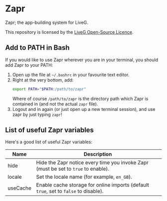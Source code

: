 # Zapr
Zapr; the app-building system for LiveG.

This repository is licensed by the [LiveG Open-Source Licence](https://github.com/LiveG-Development/Zapr/blob/master/LICENCE.md).

## Add to PATH in Bash
If you would like to use Zapr wherever you are in your terminal, you should add Zapr to your PATH:

1. Open up the file at `~/.bashrc` in your favourite text editor.
2. Right at the very bottom, add:
    ```bash
    export PATH="$PATH:/path/to/zapr"
    ```
    Where of course `/path/to/zapr` is the directory path which Zapr is contained in (and not the actual `zapr` file).
3. Logout and in again (or just open up a new terminal session), and use zapr by just typing `zapr`!

## List of useful Zapr variables
Here's a good list of useful Zapr variables:

| Name      | Description                                                                          |
|-----------|--------------------------------------------------------------------------------------|
| hide      | Hide the Zapr notice every time you invoke Zapr (must be set to `true` to enable).   |
| locale    | Set the locale name (for example, `en_GB`).                                          |
| useCache  | Enable cache storage for online imports (default `true`, set to `false` to disable). |